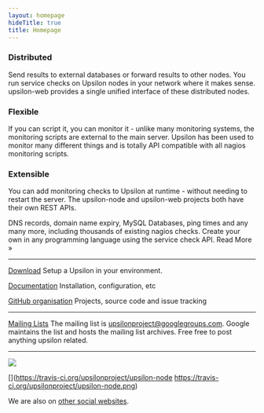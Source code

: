 ```yaml
---
layout: homepage
hideTitle: true
title: Homepage
---
```



### Distributed
Send results to external databases or forward results to other nodes. You run service checks on Upsilon nodes in your network where it makes sense. upsilon-web provides a single unified interface of these distributed nodes.

### Flexible
If you can script it, you can monitor it - unlike many monitoring systems, the monitoring scripts are external to the main server. Upsilon has been used to monitor many different things and is totally API compatible with all nagios monitoring scripts. 

### Extensible
You can add monitoring checks to Upsilon at runtime - without needing to restart the server. The upsilon-node and upsilon-web projects both have their own REST APIs.

DNS records, domain name expiry, MySQL Databases, ping times and any many more, including thousands of existing nagios checks. Create your own in any programming language using the service check API. Read More »

---

[Download](releases)
Setup a Upsilon in your environment.

[Documentation](documentation-index)
Installation, configuration, etc

[GitHub organisation](http://github.com/upsilonproject/)
Projects, source code and issue tracking

---

[Mailing Lists](http://upsilon-project.co.uk/site/index.php/Mailing_Lists)
The mailing list is upsilonproject@googlegroups.com. Google maintains the list and hosts the mailing list archives. Free free to post anything upsilon related.

---

[![](https://www.ohloh.net/p/upsilonproject/widgets/project_thin_badge.gif)](https://ohloh.net/p/upsilonproject/)

[](https://travis-ci.org/upsilonproject/upsilon-node https://travis-ci.org/upsilonproject/upsilon-node.png)

We are also on [other social websites](media).
